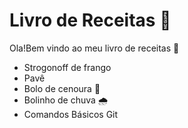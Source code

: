 # Livro de Receitas :book:

Ola!Bem vindo ao meu livro de receitas :wave:

- Strogonoff de frango
- Pavê
- Bolo de cenoura :carrot:
- Bolinho de chuva :cloud_with_rain:
- Comandos Básicos Git

